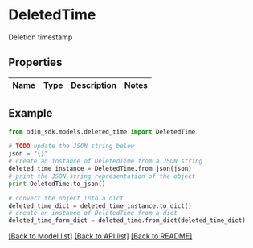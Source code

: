 # DeletedTime

Deletion timestamp

## Properties

Name | Type | Description | Notes
------------ | ------------- | ------------- | -------------

## Example

```python
from odin_sdk.models.deleted_time import DeletedTime

# TODO update the JSON string below
json = "{}"
# create an instance of DeletedTime from a JSON string
deleted_time_instance = DeletedTime.from_json(json)
# print the JSON string representation of the object
print DeletedTime.to_json()

# convert the object into a dict
deleted_time_dict = deleted_time_instance.to_dict()
# create an instance of DeletedTime from a dict
deleted_time_form_dict = deleted_time.from_dict(deleted_time_dict)
```
[[Back to Model list]](../README.md#documentation-for-models) [[Back to API list]](../README.md#documentation-for-api-endpoints) [[Back to README]](../README.md)


